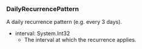 ### DailyRecurrencePattern
A daily recurrence pattern (e.g. every 3 days).

- interval: System.Int32
  - The interval at which the recurrence applies.
